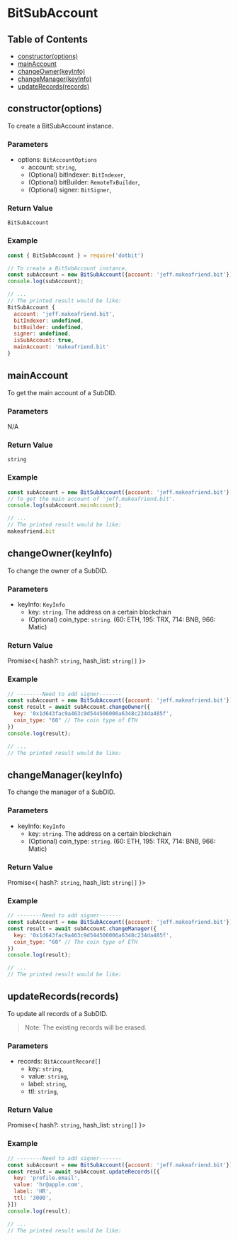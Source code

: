 # BitSubAccount
## Table of Contents
- [constructor(options)](#constructoroptions)
- [mainAccount](#mainaccount)
- [changeOwner(keyInfo)](#changeownerkeyinfo)
- [changeManager(keyInfo)](#changemanagerkeyinfo)
- [updateRecords(records)](#updaterecordsrecords)

## constructor(options)
To create a BitSubAccount instance.
### Parameters
- options: `BitAccountOptions`
  - account: `string`,
  - (Optional) bitIndexer: `BitIndexer`,
  - (Optional) bitBuilder: `RemoteTxBuilder`,
  - (Optional) signer: `BitSigner`,
### Return Value
`BitSubAccount`
### Example
```javascript
const { BitSubAccount } = require('dotbit')

// To create a BitSubAccount instance.
const subAccount = new BitSubAccount({account: 'jeff.makeafriend.bit'});
console.log(subAccount);

// ...
// The printed result would be like:
BitSubAccount {
  account: 'jeff.makeafriend.bit',
  bitIndexer: undefined,
  bitBuilder: undefined,
  signer: undefined,
  isSubAccount: true,
  mainAccount: 'makeafriend.bit'
}
```

## mainAccount
To get the main account of a SubDID.
### Parameters
N/A
### Return Value
`string`
### Example
```javascript
const subAccount = new BitSubAccount({account: 'jeff.makeafriend.bit'});
// To get the main account of 'jeff.makeafriend.bit'.
console.log(subAccount.mainAccount);

// ...
// The printed result would be like:
makeafriend.bit
```

## changeOwner(keyInfo)
To change the owner of a SubDID.
### Parameters
- keyInfo: `KeyInfo`
  - key: `string`. The address on a certain blockchain
  - (Optional) coin_type: `string`. (60: ETH, 195: TRX, 714: BNB, 966: Matic)
### Return Value
Promise<{ hash?: `string`, hash_list: `string[]` }>
### Example
```javascript
// --------Need to add signer-------
const subAccount = new BitSubAccount({account: 'jeff.makeafriend.bit'});
const result = await subAccount.changeOwner({
  key: '0x1d643fac9a463c9d544506006a6348c234da485f',
  coin_type: "60" // The coin type of ETH
})
console.log(result);

// ...
// The printed result would be like:
```

## changeManager(keyInfo)
To change the manager of a SubDID.
### Parameters
- keyInfo: `KeyInfo`
  - key: `string`. The address on a certain blockchain
  - (Optional) coin_type: `string`. (60: ETH, 195: TRX, 714: BNB, 966: Matic)
### Return Value
Promise<{ hash?: `string`, hash_list: `string[]` }>
### Example
```javascript
// --------Need to add signer-------
const subAccount = new BitSubAccount({account: 'jeff.makeafriend.bit'});
const result = await subAccount.changeManager({
  key: '0x1d643fac9a463c9d544506006a6348c234da485f',
  coin_type: "60" // The coin type of ETH
})
console.log(result);

// ...
// The printed result would be like:
```

## updateRecords(records)
To update all records of a SubDID.
> Note: The existing records will be erased.
### Parameters
- records: `BitAccountRecord[]`
  - key: `string`,
  - value: `string`,
  - label: `string`,
  - ttl: `string`,
### Return Value
Promise<{ hash?: `string`, hash_list: `string[]` }>
### Example
```javascript
// --------Need to add signer-------
const subAccount = new BitSubAccount({account: 'jeff.makeafriend.bit'});
const result = await subAccount.updateRecords([{
  key: 'profile.email',
  value: 'hr@apple.com',
  label: 'HR',
  ttl: '3000',
}])
console.log(result);

// ...
// The printed result would be like:
```